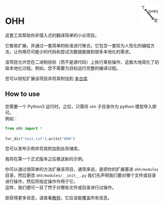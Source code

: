 <img src='logo.png' align='right'/>

# OHH
这套工具帮助你非侵入式的翻译简单的小众项目。

它极易扩展，并通过一套简单的标准进行聚合。它包含一套较为人性化的编程方法，让你用尽可能少的代码和尝试次数就能做到很多本地化的需求。  

该项目允许您在二进制目标（而不是源代码）上执行某些操作，这极大地简化了初级本地化过程。例如，您不需要为目标运行完整的编译过程。

您可以轻松扩展该项目并将其附加到 [本仓库](github.com/duoduo70/ohh).

## How to use
您需要一个 Python3 运行时。之后，只需将 `ohh` 子目录作为 python 模型导入即可。   
例如：
```python
from ohh import *

for_dir("test.txt").write("OHH")
```

您可以发布示例并将其附加到此存储库。

我将在第一个正式版本之后推送新的示例。

你可以通过很简单的方法扩展该项目，通常来说，是把你的扩展塞进 `ohh/modules` 目录，然后更改 `ohh/modules/__init__.py`
我们先声明我们要对哪个文件或目录进行操作，然后将指定操作作用于它。  
这样，我们便可一目了然于对哪些文件或目录进行过操作。

欲获得更多信息，请查看[教程](Tutorial.md)，它应该能覆盖所有信息。